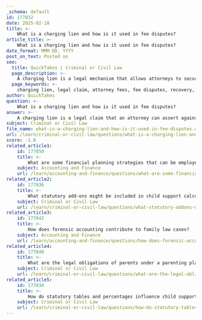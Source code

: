 ```yaml
---
_schema: default
id: 177832
date: 2025-02-18
title: >-
    What is a charging lien and how is it used in fee disputes?
article_title: >-
    What is a charging lien and how is it used in fee disputes?
date_format: MMM DD, YYYY
post_on_text: Posted on
seo:
  title: QuickTakes | Criminal or Civil Law
  page_description: >-
    A charging lien is a legal mechanism that allows attorneys to secure payment for services by claiming a portion of a client's recovery in fee disputes, ensuring they are compensated even if clients stop paying.
  page_keywords: >-
    charging lien, legal claim, attorney fees, fee disputes, recovery, settlement, payment, retainer agreement, enforcement, legal rights, client disputes, litigation, attorney-client agreement, state laws, financial protection
author: QuickTakes
question: >-
    What is a charging lien and how is it used in fee disputes?
answer: >-
    A charging lien is a legal claim that an attorney can assert against a client's recovery in a legal case to secure payment for legal services rendered. This type of lien is particularly relevant in fee disputes, where an attorney seeks to ensure they are compensated for their work, especially if a client stops paying their fees.\n\n### How a Charging Lien Works\n\n1. **Nature of the Lien**: A charging lien allows an attorney to claim a portion of the proceeds from a settlement or judgment obtained in a case they handled. This means that if the attorney has not been fully paid for their services, they can take a portion of the money awarded to the client as payment for their fees.\n\n2. **Implementation**: To impose a charging lien, the attorney typically must notify the client and any relevant parties (such as the opposing party or the court) of the lien. This notification serves to inform them that the attorney has a claim to a portion of the recovery.\n\n3. **Legal Basis**: The charging lien is often based on the attorney-client agreement, which should clearly outline the terms of payment and the attorney's rights in the event of non-payment. It is advisable for attorneys to have a well-drafted retainer agreement that specifies the conditions under which a charging lien may be enforced.\n\n4. **Enforcement**: If the client refuses to pay, the attorney may need to file a motion in court to enforce the lien. This process can involve litigation, where the attorney seeks a court order to direct the payment of fees from the recovery amount.\n\n5. **Limitations**: Charging liens are subject to state laws and regulations, which can vary significantly. Some jurisdictions may have specific requirements for how and when a charging lien can be asserted, and attorneys must comply with these rules to ensure the lien is enforceable.\n\n### Fee Disputes\n\nIn the context of fee disputes, a charging lien serves as a powerful tool for attorneys to secure payment. If a client disputes the fees charged or stops payment altogether, the attorney can rely on the charging lien to claim their fees from any recovery the client receives. This can help mitigate the financial risk for attorneys who invest time and resources into a case, ensuring they are compensated for their work even in the face of client disputes.\n\nIn summary, a charging lien is an essential mechanism for attorneys to protect their financial interests in fee disputes, allowing them to claim a portion of a client's recovery to satisfy unpaid legal fees. It is crucial for attorneys to clearly outline the terms of such liens in their retainer agreements and to understand the legal framework governing their enforcement in their jurisdiction.
subject: Criminal or Civil Law
file_name: what-is-a-charging-lien-and-how-is-it-used-in-fee-disputes.md
url: /learn/criminal-or-civil-law/questions/what-is-a-charging-lien-and-how-is-it-used-in-fee-disputes
score: -1.0
related_article1:
    id: 177850
    title: >-
        What are some financial planning strategies that can be employed during a divorce?
    subject: Accounting and Finance
    url: /learn/accounting-and-finance/questions/what-are-some-financial-planning-strategies-that-can-be-employed-during-a-divorce
related_article2:
    id: 177836
    title: >-
        What statutory add-ons might be included in child support calculations?
    subject: Criminal or Civil Law
    url: /learn/criminal-or-civil-law/questions/what-statutory-addons-might-be-included-in-child-support-calculations
related_article3:
    id: 177842
    title: >-
        How does forensic accounting contribute to family law cases?
    subject: Accounting and Finance
    url: /learn/accounting-and-finance/questions/how-does-forensic-accounting-contribute-to-family-law-cases
related_article4:
    id: 177840
    title: >-
        What are the legal obligations of parents under a parenting plan?
    subject: Criminal or Civil Law
    url: /learn/criminal-or-civil-law/questions/what-are-the-legal-obligations-of-parents-under-a-parenting-plan
related_article5:
    id: 177834
    title: >-
        How do statutory tables and percentages influence child support guidelines?
    subject: Criminal or Civil Law
    url: /learn/criminal-or-civil-law/questions/how-do-statutory-tables-and-percentages-influence-child-support-guidelines
---
```


&nbsp;